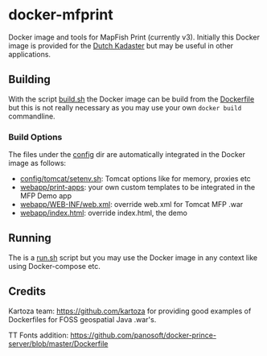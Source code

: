 # docker-mfprint

Docker image and tools for MapFish Print (currently v3).
Initially this Docker image is provided for the [Dutch Kadaster](http://www.kadaster.nl)
but may be useful in other applications.

## Building

With the script [build.sh](build.sh) the Docker image can be build
from the [Dockerfile](Dockerfile) but this is not really necessary as
you may use your own ``docker build`` commandline.

### Build Options

The files under the  [config](config) dir are automatically integrated in the Docker image as follows:

- [config/tomcat/setenv.sh](config/tomcat/setenv.sh): Tomcat options like for memory, proxies etc
- [webapp/print-apps](webapp/print-apps): your own custom templates to be integrated in the MFP Demo app
- [webapp/WEB-INF/web.xml](webapp/WEB-INF/web.xml): override web.xml for Tomcat MFP .war
- [webapp/index.html](webapp/index.html): override index.html, the demo

## Running

The is a [run.sh](run.sh) script but you may use the Docker image in any context like
using Docker-compose etc.

## Credits

Kartoza team: https://github.com/kartoza for providing good examples of Dockerfiles for FOSS geospatial Java .war's.

TT Fonts addition: https://github.com/panosoft/docker-prince-server/blob/master/Dockerfile


